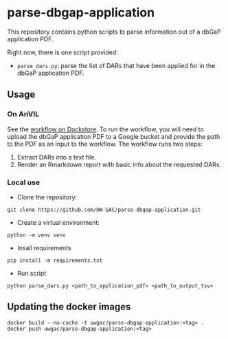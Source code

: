 # parse-dbgap-application
This repository contains python scripts to parse information out of a dbGaP application PDF.

Right now, there is one script provided:

* `parse_dars.py`: parse the list of DARs that have been applied for in the dbGaP application PDF.

## Usage

### On AnVIL

See the [workflow on Dockstore](https://dockstore.org/my-workflows/github.com/UW-GAC/parse-dbgap-application).
To run the workflow, you will need to upload the dbGaP application PDF to a Google bucket and provide the path to the PDF as an input to the workflow.
The workflow runs two steps:

1. Extract DARs into a text file.
2. Render an Rmarkdown report with basic info about the requested DARs.

### Local use

* Clone the repository:

```
git clone https://github.com/UW-GAC/parse-dbgap-application.git
```

* Create a virtual environment:

```
python -m venv venv
```

* Insall requirements

```
pip install -m requirements.txt
```

* Run script

```
python parse_dars.py <path_to_application_pdf> <path_to_output_tsv>
```


## Updating the docker images

```
docker build --no-cache -t uwgac/parse-dbgap-application:<tag> .
docker push uwgac/parse-dbgap-application:<tag>
```
